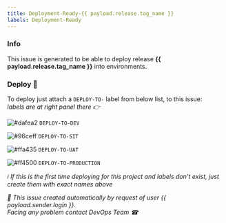 ```yaml
---
title: Deployment-Ready-{{ payload.release.tag_name }}
labels: Deployment-Ready
---
```


### Info

This issue is generated to be able to deploy release **{{ payload.release.tag_name }}** into environments.

### Deploy 🚀 

To deploy just attach a `DEPLOY-TO-` label from below list, to this issue: &nbsp;&nbsp;&nbsp;&nbsp;&nbsp;&nbsp;&nbsp;&nbsp;&nbsp;&nbsp;&nbsp;&nbsp;  *labels are at right panel there 👉*

![#dafea2](https://via.placeholder.com/15/dafea2/000000?text=+) `DEPLOY-TO-DEV`

![#96ceff](https://via.placeholder.com/15/96ceff/000000?text=+) `DEPLOY-TO-SIT`

![#ffa435](https://via.placeholder.com/15/ffa435/000000?text=+) `DEPLOY-TO-UAT`

![#ff4500](https://via.placeholder.com/15/ff4500/000000?text=+) `DEPLOY-TO-PRODUCTION`


*ℹ If this is the first time deploying for this project and labels don't exist, just create them with exact names above*

*🤖 This issue created automatically by request of user {{ payload.sender.login }}.* <br>
*Facing any problem contact DevOps Team ☎* 
